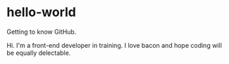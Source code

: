 hello-world
===========

Getting to know GitHub.

Hi. I'm a front-end developer in training. I love bacon and hope coding will be equally delectable.

